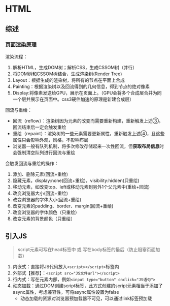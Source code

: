 # HTML

## 综述

### 页面渲染原理

渲染流程：

1. 解析HTML，生成DOM树；解析CSS，生成CSSOM树（并行）
2. 将DOM树和CSSOM树结合，生成渲染树(Render Tree)
3. Layout：根据生成的渲染树，将所有的节点在平面上合成
4. Painting：根据渲染树以及回流得到的几何信息，得到节点的绝对像素
5. Display:将像素发送给GPU，展示在页面上。（GPU会将多个合成层合并为同一个层并展示在页面中。css3硬件加速的原理是新建合成层）

回流与重绘：

- 回流（reflow）：渲染树因为元素的改变而需要重新构建，重新触发上述③。回流结束后一定会触发重绘
- 重绘（repaint）：渲染树的一些元素需要更新属性，重新触发上述④，且这些属性只会影响外观，风格，不影响布局
- 浏览器一般有队列机制，将多次修改存储起来一次性回流，但**获取布局信息**时会强制清空队列进行回流与重绘

会触发回流与重绘的操作：

1. 添加、删除元素(回流+重绘)
2. 隐藏元素，display:none(回流+重绘)，visibility:hidden(只重绘)
3. 移动元素，如改变top、left或移动元素到另外1个父元素中(重绘+回流)
4. 改变浏览器大小(回流+重绘)
5. 改变浏览器的字体大小(回流+重绘)
6. 改变元素的padding、border、margin(回流+重绘)
7. 改变浏览器的字体颜色（只重绘）
8. 改变元素的背景颜色（只重绘）
   



## 引入JS

> script元素可写在head标签中 或  写在body标签的最后（防止阻塞页面加载）

1. 内嵌式：直接将JS代码放入`<script></script>`标签内
2. 外部式【推荐】：`<script src="JS文件url"></script>` 
3. 行内式：写在元素内部，例如`<input type="button" onclick="JS语句">`
4. 动态加载：通过DOM创建script标签，此方式创建的script元素相当于添加了async属性，考虑兼容性，可将async属性设置为false
   - 动态加载的资源对浏览器预加载器不可见，可以通过link标签预加载

